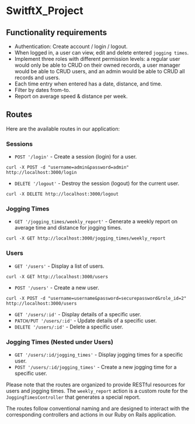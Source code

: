 
# SwitftX_Project

## Functionality requirements

- Authentication: Create account / login / logout.
- When logged in, a user can view, edit and delete entered `jogging times`.
- Implement three roles with different permission levels: a regular user would only be able to CRUD on their owned records, a user manager would be able to CRUD users, and an admin would be able to CRUD all records and users.
- Each time entry when entered has a date, distance, and time.
- Filter by dates from-to.
- Report on average speed & distance per week.


## Routes

Here are the available routes in our application:

### Sessions
- `POST '/login'` - Create a session (login) for a user.
```
curl -X POST -d "username=admin&password=admin" http://localhost:3000/login

```

- `DELETE '/logout'` - Destroy the session (logout) for the current user.
```
curl -X DELETE http://localhost:3000/logout

```


### Jogging Times
- `GET '/jogging_times/weekly_report'` - Generate a weekly report on average time and distance for jogging times.
```
curl -X GET http://localhost:3000/jogging_times/weekly_report

```

### Users
- `GET '/users'` - Display a list of users.
```
curl -X GET http://localhost:3000/users

```

- `POST '/users'` - Create a new user.
```
curl -X POST -d "username=username&password=securepassword&role_id=2" http://localhost:3000/users

```
- `GET '/users/:id'` - Display details of a specific user.
- `PATCH/PUT '/users/:id'` - Update details of a specific user.
- `DELETE '/users/:id'` - Delete a specific user.

### Jogging Times (Nested under Users)
- `GET '/users/:id/jogging_times'` - Display jogging times for a specific user.
- `POST '/users/:id/jogging_times'` - Create a new jogging time for a specific user.

Please note that the routes are organized to provide RESTful resources for users and jogging times. The `weekly_report` action is a custom route for the `JoggingTimesController` that generates a special report.

The routes follow conventional naming and are designed to interact with the corresponding controllers and actions in our Ruby on Rails application.
